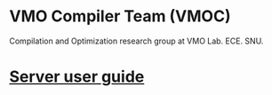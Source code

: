 # VMO Compiler Team (VMOC)
Compilation and Optimization research group at VMO Lab. ECE. SNU.

# [**Server user guide**](https://github.com/vmocompiler/.github/blob/main/profile/serverREADME.md)
